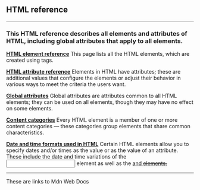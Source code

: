 ## HTML reference
---
### This HTML reference describes all elements and attributes of HTML, including global attributes that apply to all elements.

[**HTML element reference**](https://developer.mozilla.org/en-US/docs/Web/HTML/Element)
This page lists all the HTML elements, which are created using tags.

[**HTML attribute reference**](https://developer.mozilla.org/en-US/docs/Web/HTML/Attributes)
Elements in HTML have attributes; these are additional values that configure the elements or adjust their behavior in various ways to meet the criteria the users want.

[**Global attributes**](https://developer.mozilla.org/en-US/docs/Web/HTML/Global_attributes)
Global attributes are attributes common to all HTML elements; they can be used on all elements, though they may have no effect on some elements.

[**Content categories**](https://developer.mozilla.org/en-US/docs/Web/HTML/Content_categories)
Every HTML element is a member of one or more content categories — these categories group elements that share common characteristics.

[**Date and time formats used in HTML**](https://developer.mozilla.org/en-US/docs/Web/HTML/Date_and_time_formats)
Certain HTML elements allow you to specify dates and/or times as the value or as the value of an attribute. These include the date and time variations of the <input> element as well as the <ins> and <del> elements.

---
These are links to Mdn Web Docs